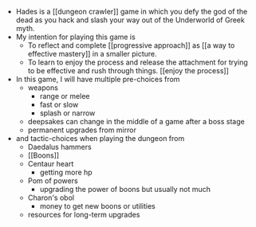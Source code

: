 - Hades is a [[dungeon crawler]] game  in which you defy the god of the dead as you hack and slash your way out of the Underworld of Greek myth. 
- My intention for playing this game is
    - To reflect and complete [[progressive approach]] as [[a way to effective mastery]] in a smaller picture.
    - To learn to enjoy the process and release the attachment for trying to be effective and rush through things. [[enjoy the process]]
- In this game, I will have multiple pre-choices from
    - weapons 
        - range or melee
        - fast or slow
        - splash or narrow
    - deepsakes can change in the middle of a game after a boss stage
    - permanent upgrades from mirror
- and tactic-choices when playing the dungeon from
    - Daedalus hammers
    - [[Boons]]
    - Centaur heart
        - getting more hp
    - Pom of powers
        - upgrading the power of boons but usually not much
    - Charon's obol
        - money to get new boons or utilities
    - resources for long-term upgrades

